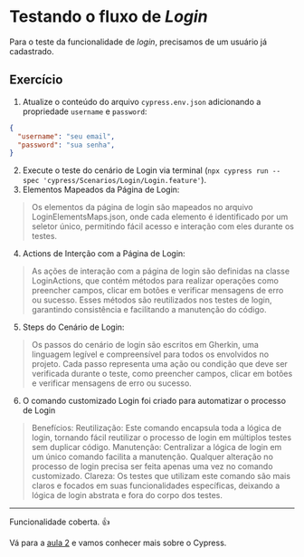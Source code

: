 # Testando o fluxo de _Login_

Para o teste da funcionalidade de _login_, precisamos de um usuário já cadastrado.

## Exercício

1. Atualize o conteúdo do arquivo `cypress.env.json` adicionando a propriedade `username` e `password`:

```json
{
  "username": "seu email",
  "password": "sua senha",
}
```


2. Execute o teste do cenário de Login via terminal (`npx cypress run --spec 'cypress/Scenarios/Login/Login.feature'`).
3. Elementos Mapeados da Página de Login:
  >  Os elementos da página de login são mapeados no arquivo LoginElementsMaps.json, onde cada elemento é identificado por um seletor único, permitindo fácil acesso e interação com eles durante os testes.
4. Actions de Interção com a Página de Login:
  > As ações de interação com a página de login são definidas na classe LoginActions, que contém métodos para realizar operações como preencher campos, clicar em botões e verificar mensagens de erro ou sucesso.
Esses métodos são reutilizados nos testes de login, garantindo consistência e facilitando a manutenção do código.
5. Steps do Cenário de Login:
  > Os passos do cenário de login são escritos em Gherkin, uma linguagem legível e compreensível para todos os envolvidos no projeto.
Cada passo representa uma ação ou condição que deve ser verificada durante o teste, como preencher campos, clicar em botões e verificar mensagens de erro ou sucesso.
6. O comando customizado Login foi criado para automatizar o processo de Login
> Benefícios:
Reutilização: Este comando encapsula toda a lógica de login, tornando fácil reutilizar o processo de login em múltiplos testes sem duplicar código.
Manutenção: Centralizar a lógica de login em um único comando facilita a manutenção. Qualquer alteração no processo de login precisa ser feita apenas uma vez no comando customizado.
Clareza: Os testes que utilizam este comando são mais claros e focados em suas funcionalidades específicas, deixando a lógica de login abstrata e fora do corpo dos testes.
___

Funcionalidade coberta. 👍

Vá para a [aula 2](./2.md) e vamos conhecer mais sobre o Cypress.
